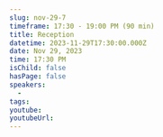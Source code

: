 ```yaml
---
slug: nov-29-7
timeframe: 17:30 - 19:00 PM (90 min)
title: Reception
datetime: 2023-11-29T17:30:00.000Z
date: Nov 29, 2023
time: 17:30 PM
isChild: false
hasPage: false
speakers:
  -
tags:
youtube:
youtubeUrl:
---
```

